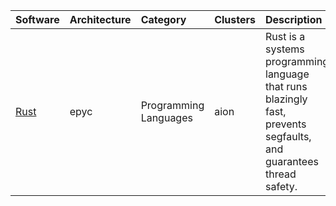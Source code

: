 | Software                                          | Architecture   | Category                     | Clusters    | Description                                                                                                        |
|:--------------------------------------------------|:---------------|:-----------------------------|:------------|:-------------------------------------------------------------------------------------------------------------------|
| <p><a href=https://www.rust-lang.org>Rust</a></p> | <p>epyc</p>    | <p>Programming Languages</p> | <p>aion</p> | Rust is a systems programming language that runs blazingly fast, prevents segfaults, and guarantees thread safety. |